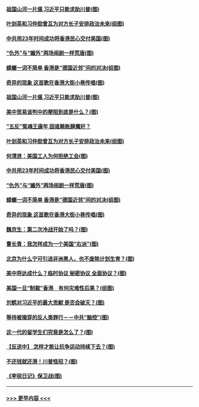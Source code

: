 #### [祖国山河一片瘟 习近平只能求助川普(图)](../pages/p4/907796.md?t=09190022) 
#### [叶剑英和习仲勋曾互为对方长子安排政治未来(组图)](../pages/p4/907786.md?t=09190022) 
#### [中共用23年时间成功将香港民心交付美国(图)](../pages/p4/907698.md?t=09190022) 
#### [“仇外”与“媚外”两场闹剧一样荒唐(图)](../pages/p4/907689.md?t=09190022) 
#### [蟑螂一词不简单 香港是“德国近邻”间的对决(组图)](../pages/p4/907618.md?t=09190022) 
#### [奇异的现象 这首歌在香港大街小巷传唱(图)](../pages/p4/907583.md?t=09190022) 
#### [祖国山河一片瘟 习近平只能求助川普(图)](../pages/p4/907796.md?t=09190022) 
#### [美中贸易谈判中的梗阻到底是什么？(图)](../pages/p4/907791.md?t=09190022) 
#### [“五反”冤魂王康年 因谁赖账肆魔奸？](../pages/p4/907787.md?t=09190022) 
#### [叶剑英和习仲勋曾互为对方长子安排政治未来(组图)](../pages/p4/907786.md?t=09190022) 
#### [何清涟：美国工人为何拒绝工会(图)](../pages/p4/907701.md?t=09190022) 
#### [中共用23年时间成功将香港民心交付美国(图)](../pages/p4/907698.md?t=09190022) 
#### [“仇外”与“媚外”两场闹剧一样荒唐(图)](../pages/p4/907689.md?t=09190022) 
#### [蟑螂一词不简单 香港是“德国近邻”间的对决(组图)](../pages/p4/907618.md?t=09190022) 
#### [奇异的现象 这首歌在香港大街小巷传唱(图)](../pages/p4/907583.md?t=09190022) 
#### [魏京生：第二次冷战开始了吗？(图)](../pages/p4/907581.md?t=09190022) 
#### [曹长青：我怎样成为一个美国“右派”(图)](../pages/p4/907580.md?t=09190022) 
#### [北京为什么宁可引进非洲黑人，也不废除计划生育？(图)](../pages/p4/907577.md?t=09190022) 
#### [美中将达成什么？临时协议 秘密协议 全面协议？(图)](../pages/p4/907576.md?t=09190022) 
#### [美国一旦“制裁”香港　有何灾难性后果？(组图)](../pages/p4/907575.md?t=09190022) 
#### [刘鹤对习近平的最大贡献 是否会破灭？(图)](../pages/p4/907509.md?t=09190022) 
#### [等待被揭穿的反人类罪行－－中共“脑控”(图)](../pages/p4/907167.md?t=09190022) 
#### [这一代的留学生们究竟是怎么了？(图)](../pages/p4/907473.md?t=09190022) 
#### [【反送中】 怎样才能让抗争运动持续下去？(图)](../pages/p4/907466.md?t=09190022) 
#### [不还钱就还港！川普怪招？(图)](../pages/p4/907474.md?t=09190022) 
#### [《李锐日记》保卫战(图)](../pages/p4/907465.md?t=09190022) 

----
#### [ >>> 更早内容 <<< ](../indexes/p4-earlier.md)
